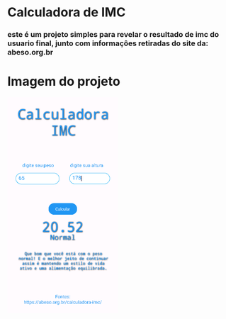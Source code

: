 # Calculadora de IMC
### este é um projeto simples para revelar o resultado de imc do usuario final, junto com informaçôes retiradas do site da: abeso.org.br

# Imagem do projeto
 <img src="/images/imc.PNG"  width="250px" alt="imc-img">
